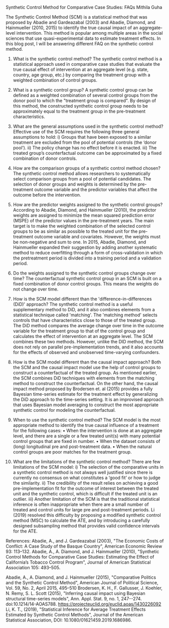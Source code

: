 Synthetic Control Method for Comparative Case Studies: FAQs
Mithila Guha

The Synthetic Control Method (SCM) is a statistical method that was proposed by Abadie and Gardeazabal (2003) and Abadie, Diamond, and Hainmueller (2010, 2015) to identify the true causal impact of an aggregate-level intervention. This method is popular among multiple areas in the social sciences that use quasi-experimental data to estimate treatment effects. In this blog post, I will be answering different FAQ on the synthetic control method.

1. What is the synthetic control method?
The synthetic control method is a statistical approach used in comparative case studies that evaluate the true causal effect of intervention at an aggregate level (e.g. state, country, age group, etc.) by comparing the treatment group with a weighted combination of control groups.

2. What is a synthetic control group?
A synthetic control group can be defined as a weighted combination of several control groups from the donor pool to which the "treatment group is compared". By design of this method, the constructed synthetic control group needs to be approximately equal to the treatment group in the pre-treatment characteristics. 

3. What are the general assumptions used in the synthetic control method?
Effective use of the SCM requires the following three general assumptions to hold: 
i) Groups that have been exposed to a similar treatment are excluded from the pool of potential controls (the ‘donor pool’).
ii) The policy change has no effect before it is enacted. 
iii) The treated group’s counterfactual outcome can be approximated by a fixed combination of donor controls. 

4. How are the comparison groups of a synthetic control method chosen?
The synthetic control method allows researchers to systematically select comparison groups from a pool of potential candidates. The selection of donor groups and weights is determined by the pre-treatment outcome variable and the predictor variables that affect the outcome before the intervention.

5. How are the predictor weights assigned to the synthetic control groups?
According to Abadie, Diamond, and Hainmueller (2010), the predictor weights are assigned to minimize the mean squared prediction error (MSPE) of the predictor values in the pre-treatment years. The main target is to make the weighted combination of the selected control groups to be as similar as possible to the treated unit for the pre-treatment outcome variable and covariates. However, the weights must be non-negative and sum to one. In 2015, Abadie, Diamond, and Hainmueller expanded their suggestion by adding another systematic method to reduce overfitting through a form of cross-validation in which the pretreatment period is divided into a training period and a validation period. 

6. Do the weights assigned to the synthetic control groups change over time?
The counterfactual synthetic control group in an SCM is built on a fixed combination of donor control groups. This means the weights do not change over time. 

7. How is the SCM model different than the 'difference-in-differences (DiD)' approach?
The synthetic control method is a useful supplementary method to DiD, and it also combines elements from a statistical technique called 'matching'. The 'matching method' selects controls that have characteristics close to those of the treated group. The DiD method compares the average change over time in the outcome variable for the treatment group to that of the control group and calculates the effect of intervention at an aggregate level. The SCM combines these two methods. However, unlike the DID method, the SCM does not rely on parallel pre-implementation trends, and it also accounts for the effects of observed and unobserved time-varying confounders.

8. How is the SCM model different than the causal impact approach?
Both the SCM and the causal impact model use the help of control groups to construct a counterfactual of the treated group. As mentioned earlier, the SCM combines DiD techniques with elements from the matching method to construct the counterfactual. On the other hand, the causal impact method proposed by Brodersen et. al (2015) provides a fully Bayesian time-series estimate for the treatment effect by generalizing the DiD approach to the time-series setting. It is an improvised approach that uses Bayesian model averaging to construct the most appropriate synthetic control for modeling the counterfactual.

9. When to use the synthetic control method? 
The SCM model is the most appropriate method to identify the true causal influence of a treatment for the following cases:
•	When the intervention is done at an aggregate level, and there are a single or a few treated unit(s) with many potential control groups that are fixed in number.
•	When the dataset consists of (long) longitudinal pre and post-treatment data.
•	When the natural control groups are poor matches for the treatment group.

10. What are the limitations of the synthetic control method?
There are few limitations of the SCM model: i) The selection of the comparative units in a synthetic control method is not always well justified since there is currently no consensus on what constitutes a ‘good fit’ or how to judge the similarity. 
ii) The credibility of the result relies on achieving a good pre-implementation fit for the outcome of interest between the treated unit and the synthetic control, which is difficult if the treated unit is an outlier. 
iii) Another limitation of the SCM is that the traditional statistical inference is often inappropriate when there are a small number of treated and control units for large pre and post-treatment periods. Li (2019) resolved this difficulty by proposing a modified synthetic control method (MSC) to calculate the ATE, and by introducing a carefully designed subsampling method that provides valid confidence intervals for the ATE. 

References:
Abadie, A., and J. Gardeazabal (2003), "The Economic Costs of Conflict: A Case Study of the Basque Country", American Economic Review 93: 113–132.
Abadie, A., A. Diamond, and J. Hainmueller (2010), "Synthetic Control Methods for Comparative Case Studies: Estimating the Effect of California’s Tobacco Control Program", Journal of American Statistical Association 105: 493–505. 


Abadie, A., A. Diamond, and J. Hainmueller (2015), "Comparative Politics and the Synthetic Control Method", American Journal of Political Science, Vol. 59, No. 2, April 2015, 495–510 
Brodersen, K. H., F. Gallusser, J. Koehler, N. Remy, S. L. Scott (2015), "Inferring causal impact using Bayesian structural time-series models", Ann. Appl. Stat. 9, no. 1, 247--274. doi:10.1214/14-AOAS788. https://projecteuclid.org/euclid.aoas/1430226092
Li, K. T., (2019), "Statistical Inference for Average Treatment Effects Estimated by Synthetic Control Methods", Journal of the American Statistical Association, DOI: 10.1080/01621459.2019.1686986.

